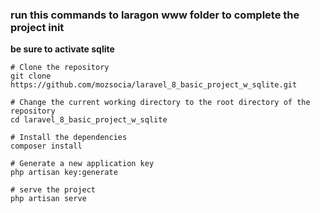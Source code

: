 ### run this commands to laragon www folder to complete the project init
**be sure to activate sqlite**
```
# Clone the repository
git clone https://github.com/mozsocia/laravel_8_basic_project_w_sqlite.git

# Change the current working directory to the root directory of the repository
cd laravel_8_basic_project_w_sqlite

# Install the dependencies
composer install

# Generate a new application key
php artisan key:generate

# serve the project 
php artisan serve

```
